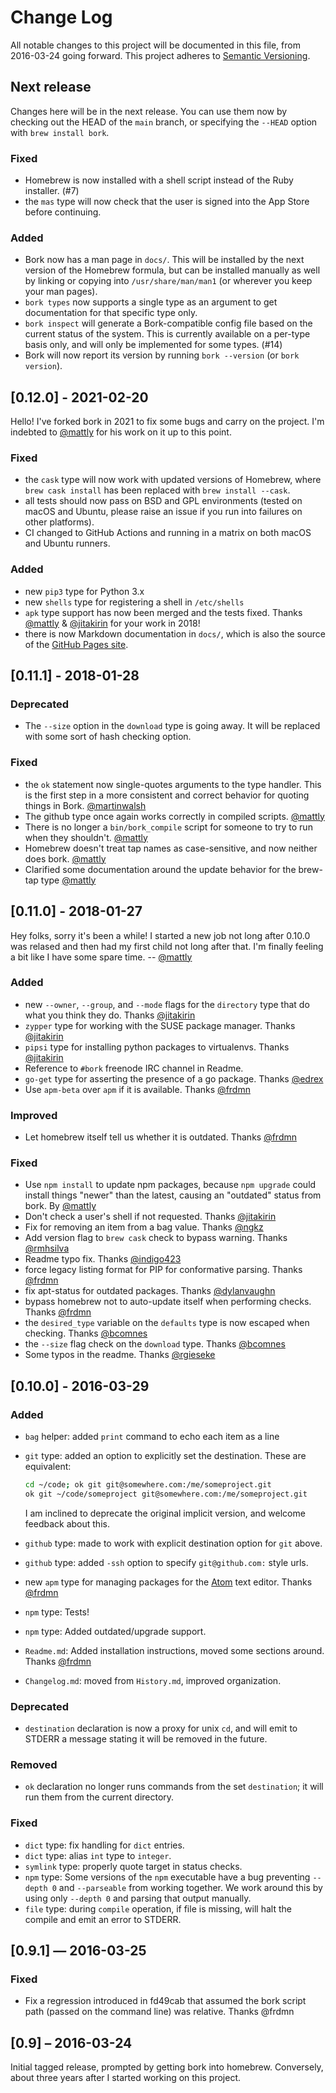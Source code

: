# Change Log
All notable changes to this project will be documented in this file, from 2016-03-24 going forward. This project adheres to [Semantic Versioning](http://semver.org/).

## Next release

Changes here will be in the next release. You can use them now by checking out the HEAD of the `main` branch, or specifying the `--HEAD` option with `brew install bork`.

### Fixed
- Homebrew is now installed with a shell script instead of the Ruby installer. (#7)
- the `mas` type will now check that the user is signed into the App Store before continuing.

### Added
- Bork now has a man page in `docs/`. This will be installed by the next version of the Homebrew formula, but can be installed manually as well by linking or copying into `/usr/share/man/man1` (or wherever you keep your man pages).
- `bork types` now supports a single type as an argument to get documentation for that specific type only.
- `bork inspect` will generate a Bork-compatible config file based on the current status of the system. This is currently available on a per-type basis only, and will only be implemented for some types. (#14)
- Bork will now report its version by running `bork --version` (or `bork version`).

## [0.12.0] - 2021-02-20

Hello! I've forked bork in 2021 to fix some bugs and carry on the project. I'm indebted to [@mattly][] for his work on it up to this point.

### Fixed
- the `cask` type will now work with updated versions of Homebrew, where `brew cask install` has been replaced with `brew install --cask`.
- all tests should now pass on BSD and GPL environments (tested on macOS and Ubuntu, please raise an issue if you run into failures on other platforms).
- CI changed to GitHub Actions and running in a matrix on both macOS and Ubuntu runners.

### Added
- new `pip3` type for Python 3.x
- new `shells` type for registering a shell in `/etc/shells`
- `apk` type support has now been merged and the tests fixed. Thanks [@mattly][] & [@jitakirin][] for your work in 2018!
- there is now Markdown documentation in `docs/`, which is also the source of the [GitHub Pages site](https://skylarmacdonald.github.io/bork).

## [0.11.1] - 2018-01-28

### Deprecated
- The `--size` option in the `download` type is going away. It will be replaced with some sort of hash checking option.

### Fixed
- the `ok` statement now single-quotes arguments to the type handler. This is the first step in a more consistent and correct behavior for quoting things in Bork. [@martinwalsh]
- The github type once again works correctly in compiled scripts. [@mattly][]
- There is no longer a `bin/bork_compile` script for someone to try to run when they shouldn't. [@mattly][]
- Homebrew doesn't treat tap names as case-sensitive, and now neither does bork. [@mattly][]
- Clarified some documentation around the update behavior for the brew-tap type [@mattly][]

## [0.11.0] - 2018-01-27

Hey folks, sorry it's been a while! I started a new job not long after 0.10.0 was relased and then had my first child not long after that. I'm finally feeling a bit like I have some spare time. -- [@mattly][]

### Added
- new `--owner`, `--group`, and `--mode` flags for the `directory` type that do what you think they do. Thanks [@jitakirin][]
- `zypper` type for working with the SUSE package manager. Thanks [@jitakirin][]
- `pipsi` type for installing python packages to virtualenvs. Thanks [@jitakirin][]
- Reference to `#bork` freenode IRC channel in Readme.
- `go-get` type for asserting the presence of a go package. Thanks [@edrex][]
- Use `apm-beta` over `apm` if it is available. Thanks [@frdmn][]

### Improved
- Let homebrew itself tell us whether it is outdated. Thanks [@frdmn][]

### Fixed
- Use `npm install` to update npm packages, because `npm upgrade` could install things "newer" than the latest, causing an "outdated" status from bork. By [@mattly][]
- Don't check a user's shell if not requested. Thanks [@jitakirin][]
- Fix for removing an item from a bag value. Thanks [@ngkz][]
- Add version flag to `brew cask` check to bypass warning. Thanks [@rmhsilva][]
- Readme typo fix. Thanks [@indigo423][]
- force legacy listing format for PIP for conformative parsing. Thanks [@frdmn][]
- fix apt-status for outdated packages. Thanks [@dylanvaughn][]
- bypass homebrew not to auto-update itself when performing checks. Thanks [@frdmn][]
- the `desired_type` variable on the `defaults` type is now escaped when checking. Thanks [@bcomnes][]
- the `--size` flag check on the `download` type. Thanks [@bcomnes][]
- Some typos in the readme. Thanks [@rgieseke][]

## [0.10.0] - 2016-03-29

### Added

- `bag` helper: added `print` command to echo each item as a line
- `git` type: added an option to explicitly set the destination. These are equivalent:

    ```bash
    cd ~/code; ok git git@somewhere.com:/me/someproject.git
    ok git ~/code/someproject git@somewhere.com:/me/someproject.git
    ```

    I am inclined to deprecate the original implicit version, and welcome feedback about this.

- `github` type: made to work with explicit destination option for `git` above.
- `github` type: added `-ssh` option to specify `git@github.com:` style urls.
- new `apm` type for managing packages for the [Atom](https://atom.io) text editor. Thanks [@frdmn][]
- `npm` type: Tests!
- `npm` type: Added outdated/upgrade support.
- `Readme.md`: Added installation instructions, moved some sections around. Thanks [@frdmn][]
- `Changelog.md`: moved from `History.md`, improved organization.

### Deprecated

- `destination` declaration is now a proxy for unix `cd`, and will emit to STDERR a message stating it will be removed in the future.

### Removed

- `ok` declaration no longer runs commands from the set `destination`; it will run them from the current directory.

### Fixed

- `dict` type: fix handling for `dict` entries.
- `dict` type: alias `int` type to `integer`.
- `symlink` type: properly quote target in status checks.
- `npm` type: Some versions of the `npm` executable have a bug preventing `--depth 0` and `--parseable` from working together. We work around this by using only `--depth 0` and parsing that output manually.
- `file` type: during `compile` operation, if file is missing, will halt the compile and emit an error to STDERR.

## [0.9.1] — 2016-03-25

### Fixed

- Fix a regression introduced in fd49cab that assumed the bork script path (passed on the command line) was relative. Thanks @frdmn

## [0.9] – 2016-03-24

Initial tagged release, prompted by getting bork into homebrew. Conversely, about three years after I started working on this project.

[@bcomnes]: https://github.com/bcomnes
[@dylanvaughn]: https://github.com/dylanvaughn
[@edrex]: https://github.com/edrex
[@frdmn]: https://github.com/frdmn
[@indigo423]: https://github.com/indigo423
[@jitakirin]: https://github.com/jitakirin
[@martinwalsh]: https://github.com/martinwalsh
[@mattly]: https://github.com/mattly
[@ngkz]: https://github.com/ngkz
[@rgieseke]: https://github.com/rgieseke
[@rmhsilva]: https://github.com/rmhsilva
